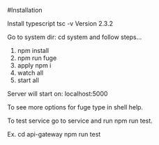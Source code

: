 #Installation

Install typescript
tsc -v
Version 2.3.2

Go to system dir: cd system and follow steps...

1. npm install
2. npm run fuge
3. apply npm i
4. watch all
5. start all

Server will start on: localhost:5000

To see more options for fuge type in shell help.

To test service go to service and run npm run test.

Ex.
cd api-gateway
npm run test